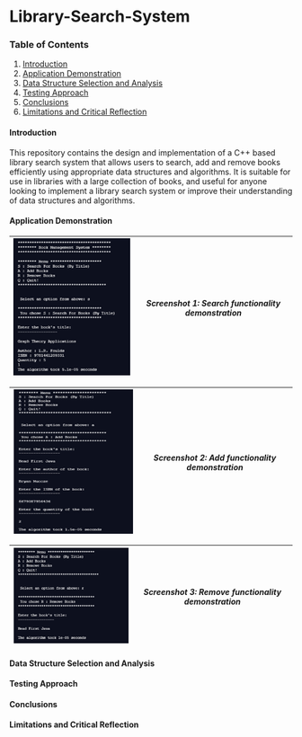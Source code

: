 # Library-Search-System

### Table of Contents
1. [Introduction](#introduction)
2. [Application Demonstration](#application-demonstration)
3. [Data Structure Selection and Analysis](#data-structure-selection-and-analysis)
4. [Testing Approach](#testing-approach)
5. [Conclusions](#conclusions)
6. [Limitations and Critical Reflection](#limitations-and-critical-reflection)



#### Introduction
This repository contains the design and implementation of a C++ based library search system that allows users to search, add and remove books efficiently using appropriate data structures and algorithms. It is suitable for use in libraries with a large collection of books, and useful for anyone looking to implement a library search system or improve their understanding of data structures and algorithms.

#### Application Demonstration


| ![](https://github.com/Deadrep/Library-Search-System/blob/main/SC_1.png) | *Screenshot 1: Search functionality demonstration* |
| --- | ----------- |

| ![](https://github.com/Deadrep/Library-Search-System/blob/main/SC_2.png) | *Screenshot 2: Add functionality demonstration* |
| --- | ----------- |

| ![](https://github.com/Deadrep/Library-Search-System/blob/main/SC_3.png) | *Screenshot 3: Remove functionality demonstration* |
| --- | ----------- |





#### Data Structure Selection and Analysis
#### Testing Approach
#### Conclusions
#### Limitations and Critical Reflection
